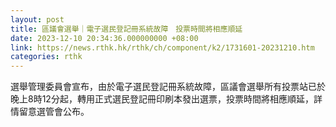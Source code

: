 ```yaml
---
layout: post
title: 區議會選舉｜電子選民登記冊系統故障　投票時間將相應順延
date: 2023-12-10 20:34:36.000000000 +08:00
link: https://news.rthk.hk/rthk/ch/component/k2/1731601-20231210.htm
categories: rthk
---
```


選舉管理委員會宣布，由於電子選民登記冊系統故障，區議會選舉所有投票站已於晚上8時12分起，轉用正式選民登記冊印刷本發出選票，投票時間將相應順延，詳情留意選管會公布。
